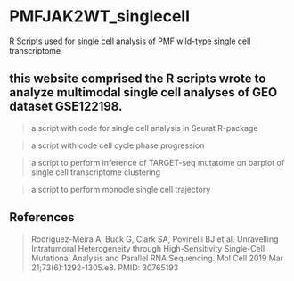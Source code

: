 # PMFJAK2WT_singlecell
R Scripts used for single cell analysis of PMF wild-type single cell transcriptome

## this website comprised the R scripts wrote to analyze multimodal single cell analyses of GEO dataset GSE122198.

> a script with code for single cell analysis in Seurat R-package

> a script with code cell cycle phase progression

> a script to perform inference of TARGET-seq mutatome on barplot of single cell transcriptome clustering

> a script to perform monocle single cell trajectory

## References
> Rodriguez-Meira A, Buck G, Clark SA, Povinelli BJ et al. Unravelling Intratumoral Heterogeneity through High-Sensitivity Single-Cell Mutational Analysis and Parallel RNA Sequencing. Mol Cell 2019 Mar 21;73(6):1292-1305.e8. PMID: 30765193


